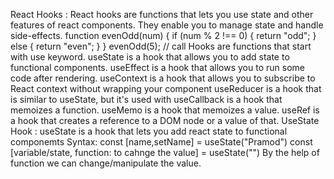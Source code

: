 
React Hooks :
React hooks are functions that lets you use state and other features of react components.
They enable you to manage state and handle side-effects.
function evenOdd(num) {
  if (num % 2 !== 0) {
    return "odd";
  } else {
    return "even";
  }
}
evenOdd(5); // call
Hooks are functions that start with use keyword.
useState is a hook that allows you to add state to functional components.
useEffect is a hook that allows you to run some code after rendering.
useContext is a hook that allows you to subscribe to React context without wrapping your component
useReducer is a hook that is similar to useState, but it's used with
useCallback is a hook that memoizes a function.
useMemo is a hook that memoizes a value.
useRef is a hook that creates a reference to a DOM node or a value of that.
UseState Hook :
useState is a hook that lets you add react state to functional componemts
Syntax: const [name,setName] = useState("Pramod")
const [variable/state, function: to cahnge the value] = useState("")
By the help of function we can change/manipulate the value.